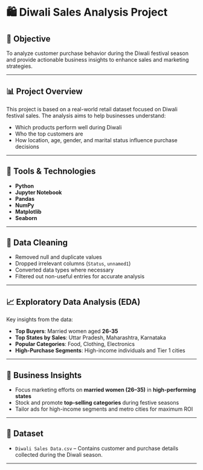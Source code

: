 # 🛍️ Diwali Sales Analysis Project

## 📌 Objective
To analyze customer purchase behavior during the Diwali festival season and provide actionable business insights to enhance sales and marketing strategies.

---

## 📊 Project Overview
This project is based on a real-world retail dataset focused on Diwali festival sales. The analysis aims to help businesses understand:
- Which products perform well during Diwali
- Who the top customers are
- How location, age, gender, and marital status influence purchase decisions

---

## 🧰 Tools & Technologies
- **Python**
- **Jupyter Notebook**
- **Pandas**
- **NumPy**
- **Matplotlib**
- **Seaborn**

---

## 🧹 Data Cleaning
- Removed null and duplicate values
- Dropped irrelevant columns (`Status`, `unnamed1`)
- Converted data types where necessary
- Filtered out non-useful entries for accurate analysis

---

## 📈 Exploratory Data Analysis (EDA)
Key insights from the data:
- **Top Buyers**: Married women aged **26-35**
- **Top States by Sales**: Uttar Pradesh, Maharashtra, Karnataka
- **Popular Categories**: Food, Clothing, Electronics
- **High-Purchase Segments**: High-income individuals and Tier 1 cities

---

## 📌 Business Insights
- Focus marketing efforts on **married women (26–35)** in **high-performing states**
- Stock and promote **top-selling categories** during festive seasons
- Tailor ads for high-income segments and metro cities for maximum ROI

---

## 📁 Dataset
- `Diwali Sales Data.csv` – Contains customer and purchase details collected during the Diwali season.

---

